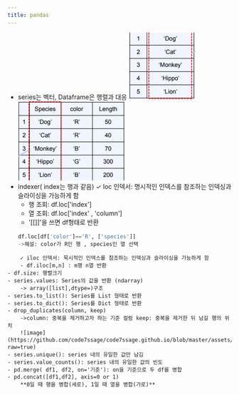 ```yaml
---
title: pandas
---
```


- series는 벡터, Dataframe은 행렬과 대응
     ![image](https://github.com/code7ssage/code7ssage.github.io/blob/master/assets/attached%20file/Pasted%20image%2020240103191156.png?raw=true)
     ![image](https://github.com/code7ssage/code7ssage.github.io/blob/master/assets/attached%20file/Pasted%20image%2020240103191221.png?raw=true)
- indexer( index는 행과 같음)
    ✓ loc 인덱서: 명시적인 인덱스를 참조하는 인덱싱과 슬라이싱을 가능하게 함
     - 행 조회: df.loc['index']
     - 열 조회: df.loc['index' , 'column']
     - '[[]]'을 쓰면 df형태로 반환
     ```python
     df.loc[df['color']=='R', ['species']]
     ->해설: color가 R인 행 , species인 열 선택
```
    ✓ iloc 인덱서: 묵시적인 인덱스를 참조하는 인덱싱과 슬라이싱을 가능하게 함
    - df.iloc[m,n] : m행 n열 반환
- df.size: 행렬크기
- series.values: Series의 값을 반환 (ndarray) 
    -> array([list],dtype=)구조
- series.to_list(): Series를 List 형태로 반환 
- series.to_dict(): Series를 Dict 형태로 반환
- drop_duplicates(column, keep) 
    ->column: 중복을 제거하고자 하는 기준 컬럼 keep: 중복을 제거한 뒤 남길 행의 위치 
    ![image](https://github.com/code7ssage/code7ssage.github.io/blob/master/assets/attached%20file/Pasted%20image%2020240103194546.png?raw=true)
- series.unique(): series 내의 유일한 값만 남김 
- series.value_counts(): series 내의 유일한 값의 빈도
- pd.merge( df1, df2, on='기준'): on을 기준으로 두 df를 병합
- pd.concat([df1,df2], axis=0 or 1) 
    **0일 때 행을 병합(세로), 1일 때 열을 병합(가로)**